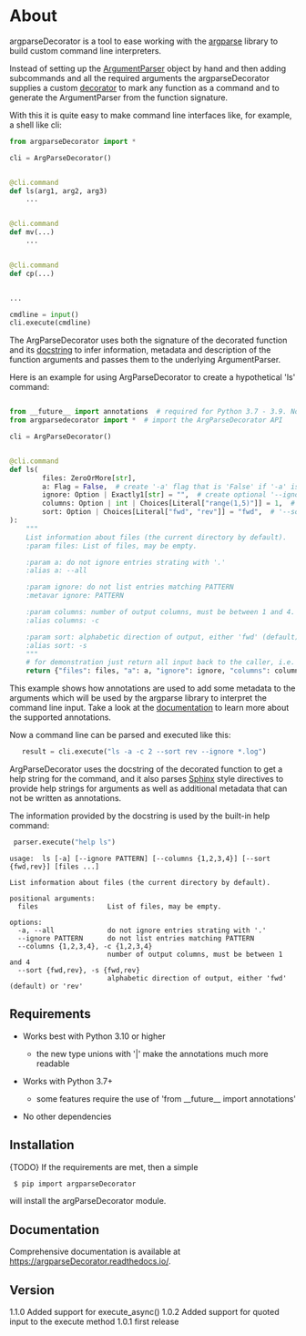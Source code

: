 # About

argparseDecorator is a tool to ease working with the [argparse](https://docs.python.org/3/library/argparse.html)
library to build custom command line interpreters.

Instead of setting up the [ArgumentParser](https://docs.python.org/3/library/argparse.html#argumentparser-objects)
object by hand and then adding subcommands and all the required arguments the argparseDecorator supplies a
custom [decorator](https://docs.python.org/3/glossary.html#term-decorator)
to mark any function as a command and to generate the ArgumentParser from the function signature.

With this it is quite easy to make command line interfaces like, for example, a shell like cli:

```python
from argparseDecorator import *

cli = ArgParseDecorator()


@cli.command
def ls(arg1, arg2, arg3)
    ...


@cli.command
def mv(...)
    ...


@cli.command
def cp(...)


...

cmdline = input()
cli.execute(cmdline)
```

The ArgParseDecorator uses both the signature of the decorated function and its
[docstring](https://peps.python.org/pep-0257/) to infer information, metadata and description of the function arguments
and passes them to the underlying ArgumentParser.

Here is an example for using ArgParseDecorator to create a hypothetical 'ls' command:

```python

from __future__ import annotations  # required for Python 3.7 - 3.9. Not required for Python 3.10+
from argparsedecorator import *  # import the ArgParseDecorator API

cli = ArgParseDecorator()


@cli.command
def ls(
        files: ZeroOrMore[str],
        a: Flag = False,  # create '-a' flag that is 'False' if '-a' is not in the command line.
        ignore: Option | Exactly1[str] = "",  # create optional '--ignore PATTERN' argument
        columns: Option | int | Choices[Literal["range(1,5)"]] = 1,  # valid input for '--columns' is 1 to 4
        sort: Option | Choices[Literal["fwd", "rev"]] = "fwd",  # '--sort {fwd,rev}' with default 'fwd'
):
    """
    List information about files (the current directory by default).
    :param files: List of files, may be empty.

    :param a: do not ignore entries strating with '.'
    :alias a: --all

    :param ignore: do not list entries matching PATTERN
    :metavar ignore: PATTERN

    :param columns: number of output columns, must be between 1 and 4. Default is 1
    :alias columns: -c

    :param sort: alphabetic direction of output, either 'fwd' (default) or 'rev'
    :alias sort: -s
    """
    # for demonstration just return all input back to the caller, i.e. parser.execute(...)
    return {"files": files, "a": a, "ignore": ignore, "columns": columns, "sort": sort}
```

This example shows how annotations are used to add some metadata to the arguments which will be used by the argparse
library to interpret the command line input. Take a look at the
[documentation](https://argparsedecorator.readthedocs.io/en/latest/usage.html#function-signature)
to learn more about the supported annotations.

Now a command line can be parsed and executed like this:

```python
   result = cli.execute("ls -a -c 2 --sort rev --ignore *.log")
```

ArgParseDecorator uses the docstring of the decorated function to get a help string for the command, and it also parses
[Sphinx](https://sphinx-rtd-tutorial.readthedocs.io/en/latest/docstrings.html) style directives to provide help strings
for arguments as well as additional metadata that can not be written as annotations.

The information provided by the docstring is used by the built-in help command:

```python
 parser.execute("help ls")
```

```
usage:  ls [-a] [--ignore PATTERN] [--columns {1,2,3,4}] [--sort {fwd,rev}] [files ...]

List information about files (the current directory by default).

positional arguments:
  files                 List of files, may be empty.

options:
  -a, --all             do not ignore entries strating with '.'
  --ignore PATTERN      do not list entries matching PATTERN
  --columns {1,2,3,4}, -c {1,2,3,4}
                        number of output columns, must be between 1 and 4
  --sort {fwd,rev}, -s {fwd,rev}
                        alphabetic direction of output, either 'fwd' (default) or 'rev'
```

## Requirements

* Works best with Python 3.10 or higher
    - the new type unions with '|' make the annotations much more readable

* Works with Python 3.7+
    - some features require the use of 'from \_\_future\_\_ import annotations'

* No other dependencies

## Installation

{TODO} If the requirements are met, then a simple

```bash
 $ pip import argparseDecorator
```

will install the argParseDecorator module.

## Documentation

Comprehensive documentation is available at https://argparseDecorator.readthedocs.io/.

## Version

1.1.0 Added support for execute_async()
1.0.2 Added support for quoted input to the execute method 
1.0.1 first release
